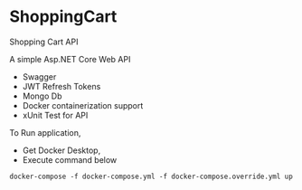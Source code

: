 # ShoppingCart
Shopping Cart API

A simple Asp.NET Core Web API 
- Swagger
- JWT Refresh Tokens
- Mongo Db
- Docker containerization support
- xUnit Test for API
  
To Run application,
 - Get Docker Desktop,
 - Execute command below

```docker
docker-compose -f docker-compose.yml -f docker-compose.override.yml up
```  



